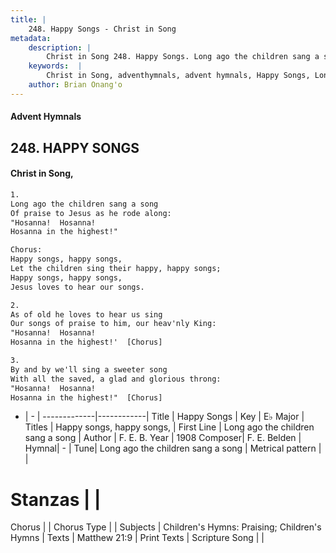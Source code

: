 ```yaml
---
title: |
    248. Happy Songs - Christ in Song
metadata:
    description: |
        Christ in Song 248. Happy Songs. Long ago the children sang a song Of praise to Jesus as he rode along: "Hosanna!  Hosanna!   Hosanna in the highest!" Chorus: Happy songs, happy songs, Let the children sing their happy, happy songs; Happy songs, happy songs, Jesus loves to hear our songs.
    keywords:  |
        Christ in Song, adventhymnals, advent hymnals, Happy Songs, Long ago the children sang a song. Happy songs, happy songs,
    author: Brian Onang'o
---
```


#### Advent Hymnals
## 248. HAPPY SONGS
####  Christ in Song,

```txt
1.
Long ago the children sang a song
Of praise to Jesus as he rode along:
"Hosanna!  Hosanna!  
Hosanna in the highest!"

Chorus:
Happy songs, happy songs,
Let the children sing their happy, happy songs;
Happy songs, happy songs,
Jesus loves to hear our songs.

2.
As of old he loves to hear us sing
Our songs of praise to him, our heav'nly King:
"Hosanna!  Hosanna!  
Hosanna in the highest!'  [Chorus]

3.
By and by we'll sing a sweeter song
With all the saved, a glad and glorious throng:
"Hosanna!  Hosanna!
Hosanna in the highest!"  [Chorus]

```

- |   -  |
-------------|------------|
Title | Happy Songs |
Key | E♭ Major |
Titles | Happy songs, happy songs, |
First Line | Long ago the children sang a song |
Author | F. E. B.
Year | 1908
Composer| F. E. Belden |
Hymnal|  - |
Tune| Long ago the children sang a song |
Metrical pattern | |
# Stanzas |  |
Chorus |  |
Chorus Type |  |
Subjects | Children's Hymns: Praising; Children's Hymns |
Texts | Matthew 21:9 |
Print Texts | 
Scripture Song |  |
    
